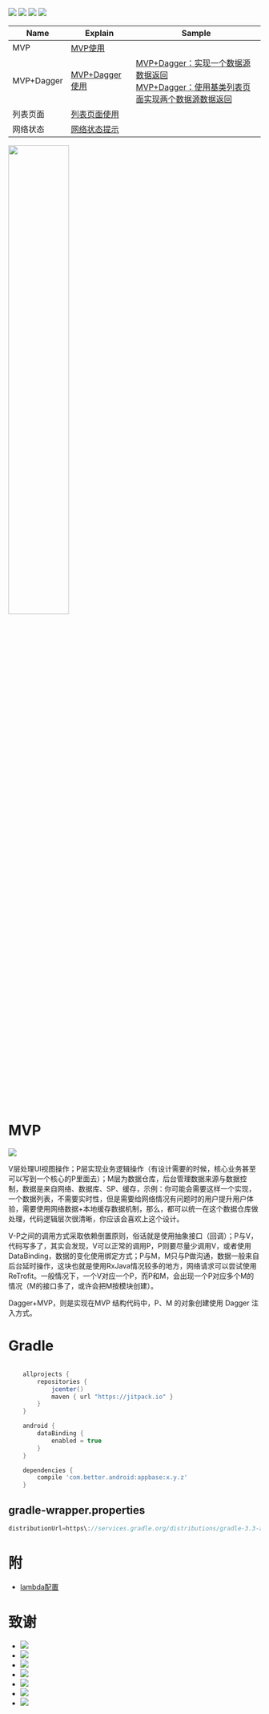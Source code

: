 
[![](https://img.shields.io/badge/moven%20center-2.1.11-brightgreen.svg?style=flat)](https://bintray.com/betterliang/Android/appbase)
![](https://img.shields.io/badge/minSdk-15-blue.svg)
[![](https://img.shields.io/github/stars/lianghuiyong/AndroidBase.svg)](https://github.com/lianghuiyong/AndroidBase/stargazers)
[![](https://img.shields.io/github/forks/lianghuiyong/AndroidBase.svg)](https://github.com/lianghuiyong/AndroidBase/network)

Name | Explain | Sample
--- | --- | ---
MVP   | [MVP使用](http://lianghuiyong.online/2017/04/18/MVP%E4%BD%BF%E7%94%A8%E7%AC%94%E8%AE%B0/) | 
MVP+Dagger | [MVP+Dagger使用](http://lianghuiyong.online/2017/04/18/MVP-Dagger%E4%BD%BF%E7%94%A8%E7%AC%94%E8%AE%B0/) | [MVP+Dagger：实现一个数据源数据返回](https://github.com/lianghuiyong/AndroidBase/blob/appbase-2.0/app/src/main/java/net/liang/androidbaseapplication/mvp/daggernormal/Test_DaggerNormalActivity.java)  <br> [MVP+Dagger：使用基类列表页面实现两个数据源数据返回](https://github.com/lianghuiyong/AndroidBase/blob/appbase-2.0/app/src/main/java/net/liang/androidbaseapplication/mvp/daggerlist/Test_DaggerListActivity.java)  <br/>
列表页面  |  [列表页面使用](/readme/README_RecyclerView.md) | 
网络状态  |  [网络状态提示](/readme/README_NetWork.md) | 

<img src="/art/appbase_media_2.1.0.gif" width="49%">

# MVP

![](http://oeqej1j2m.bkt.clouddn.com/MVP-Android.png)

V层处理UI视图操作；P层实现业务逻辑操作（有设计需要的时候，核心业务甚至可以写到一个核心的P里面去）；M层为数据仓库，后台管理数据来源与数据控制，数据是来自网络、数据库、SP、缓存，示例：你可能会需要这样一个实现，一个数据列表，不需要实时性，但是需要给网络情况有问题时的用户提升用户体验，需要使用网络数据+本地缓存数据机制，那么，都可以统一在这个数据仓库做处理，代码逻辑层次很清晰，你应该会喜欢上这个设计。

V-P之间的调用方式采取依赖倒置原则，俗话就是使用抽象接口（回调）；P与V，代码写多了，其实会发现，V可以正常的调用P，P则要尽量少调用V，或者使用DataBinding，数据的变化使用绑定方式；P与M，M只与P做沟通，数据一般来自后台延时操作，这块也就是使用RxJava情况较多的地方，网络请求可以尝试使用ReTrofit。一般情况下，一个V对应一个P，而P和M，会出现一个P对应多个M的情况（M的接口多了，或许会把M按模块创建）。

Dagger+MVP，则是实现在MVP 结构代码中，P、M 的对象创建使用 Dagger 注入方式。

# Gradle

```gradle

    allprojects {
        repositories {
            jcenter()
            maven { url "https://jitpack.io" }
        }
    }

    android {
        dataBinding {
            enabled = true
        }
    }

    dependencies {
        compile 'com.better.android:appbase:x.y.z'
    }
```

## gradle-wrapper.properties

```gradle
distributionUrl=https\://services.gradle.org/distributions/gradle-3.3-all.zip
```

# 附

 - [lambda配置](https://github.com/lianghuiyong/AndroidBase/wiki/lambda-%E9%85%8D%E7%BD%AE)

# 致谢
 
 - [![](https://img.shields.io/badge/OsChina%20App-2.8.0-brightgreen.svg)](http://git.oschina.net/oschina/android-app)
 - [![](https://img.shields.io/badge/RxJava-2.0-brightgreen.svg)](https://github.com/ReactiveX/RxJava)   
 - [![](https://img.shields.io/badge/butterknife-8.5.1-brightgreen.svg)](https://github.com/JakeWharton/butterknife)   
 - [![](https://img.shields.io/badge/todo-MVP-brightgreen.svg)](https://github.com/googlesamples/android-architecture/tree/todo-mvp/) 
 - [![](https://img.shields.io/badge/todo-DataBinding-brightgreen.svg)](https://github.com/googlesamples/android-architecture/tree/todo-databinding/) 
 - [![](https://img.shields.io/badge/BaseRecyclerViewAdapterHelper-2.9.0-brightgreen.svg)](https://github.com/CymChad/BaseRecyclerViewAdapterHelper) 
 - [![](https://img.shields.io/badge/AndroidUtilCode-1.3.5-brightgreen.svg)](https://github.com/Blankj/AndroidUtilCode) 
 